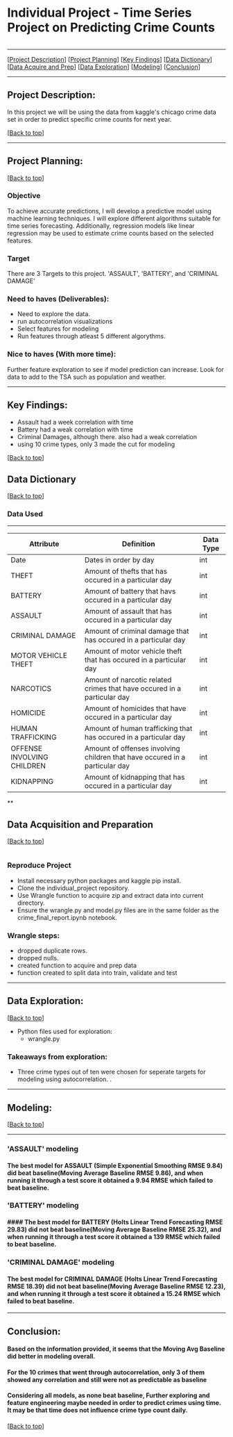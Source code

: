 # <a name="top"></a>Individual Project - Time Series Project on Predicting Crime Counts
![]()


***
[[Project Description](#project_description)]
[[Project Planning](#planning)]
[[Key Findings](#findings)]
[[Data Dictionary](#dictionary)]
[[Data Acquire and Prep](#wrangle)]
[[Data Exploration](#explore)]
[[Modeling](#model)]
[[Conclusion](#conclusion)]
___



## <a name="project_description"></a>Project Description:

In this project we will be using the data from kaggle's chicago crime data set in order to predict specific crime counts for next year.

[[Back to top](#top)]

***
## <a name="planning"></a>Project Planning: 
[[Back to top](#top)]


### Objective
To achieve accurate predictions, I will develop a predictive model using machine learning techniques. I will explore different algorithms suitable for time series forecasting. Additionally, regression models like linear regression may be used to estimate crime counts based on the selected features.



### Target 
There are 3 Targets to this project. 'ASSAULT', 'BATTERY', and 'CRIMINAL DAMAGE'


### Need to haves (Deliverables):
- Need to explore the data.
- run autocorrelation visualizations
- Select features for modeling
- Run features through atleast 5 different algorythms.



### Nice to haves (With more time):
Further feature exploration to see if model prediction can increase. Look for data to add to the TSA such as population and weather.

***

## <a name="findings"></a>Key Findings:
- Assault had a week correlation with time
- Battery had a weak correlation with time
- Criminal Damages, although there. also had a weak correlation
- using 10 crime types, only 3 made the cut for modeling

[[Back to top](#top)]



## <a name="dictionary"></a>Data Dictionary  
[[Back to top](#top)]

### Data Used
---
| Attribute | Definition | Data Type |
| ----- | ----- | ----- |
|Date| Dates in order by day |int|
|THEFT| Amount of thefts that has occured in a particular day |int|
|BATTERY|Amount of battery that havs occured in a particular day |int|
|ASSAULT| Amount of assault that has occured in a particular day |int|
|CRIMINAL DAMAGE| Amount of criminal damage that has occured in a particular day |int|
|MOTOR VEHICLE THEFT| Amount of motor vehicle theft that has occured in a particular day |int|
|NARCOTICS|Amount of narcotic related crimes that have occured in a particular day |int|
|HOMICIDE| Amount of homicides that have occured in a particular day|int|
|HUMAN TRAFFICKING| Amount of human trafficking that has occured in a particular day |int|
|OFFENSE INVOLVING CHILDREN| Amount of offenses involving children that have occured in a particular day|int|
|KIDNAPPING| Amount of kidnapping that has occured in a particular day |int|
**
    

## <a name="wrangle"></a>Data Acquisition and Preparation
[[Back to top](#top)]

![]()

### Reproduce Project

- Install necessary python packages and kaggle pip install.
- Clone the individual_project repository.
- Use Wrangle function to acquire zip and extract data into current directory.
- Ensure the wrangle.py and model.py files are in the same folder as the crime_final_report.ipynb notebook.


### Wrangle steps: 
- dropped duplicate rows.
- dropped nulls.
- created function to acquire and prep data
- function created to split data into train, validate and test



*********************

## <a name="explore"></a>Data Exploration:
[[Back to top](#top)]
- Python files used for exploration:
    - wrangle.py
    
    
    
    


### Takeaways from exploration:
- Three crime types out of ten were chosen for seperate targets for modeling using autocorrelation. .



***

## <a name="model"></a>Modeling:
[[Back to top](#top)]

***

### 'ASSAULT' modeling

#### The best model for ASSAULT (Simple Exponential Smoothing RMSE 9.84) did beat baseline(Moving Average Baseline RMSE 9.86), and when running it through a test score it obtained a 9.94 RMSE which failed to beat baseline.


### 'BATTERY' modeling

#### #### The best model for BATTERY (Holts Linear Trend Forecasting RMSE 29.83) did not beat baseline(Moving Average Baseline RMSE 25.32), and when running it through a test score it obtained a 139 RMSE which failed to beat baseline.

 
### 'CRIMINAL DAMAGE' modeling

#### The best model for CRIMINAL DAMAGE (Holts Linear Trend Forecasting RMSE 18.39) did not beat baseline(Moving Average Baseline RMSE 12.23), and when running it through a test score it obtained a 15.24 RMSE which failed to beat baseline.

***

## <a name="conclusion"></a>Conclusion:

#### Based on the information provided, it seems that the Moving Avg Baseline did better in modeling overall.
#### 
#### For the 10 crimes that went through autocorrelation, only 3 of them showed any correlation and still were not as predictable as baseline
#### Considering all models, as none beat baseline, Further exploring and feature engineering maybe needed in order to predict crimes using time. It may be that time does not influence crime type count daily.
####

[[Back to top](#top)]